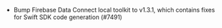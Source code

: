 - Bump Firebase Data Connect local toolkit to v1.3.1, which contains fixes for Swift SDK code generation (#7491)